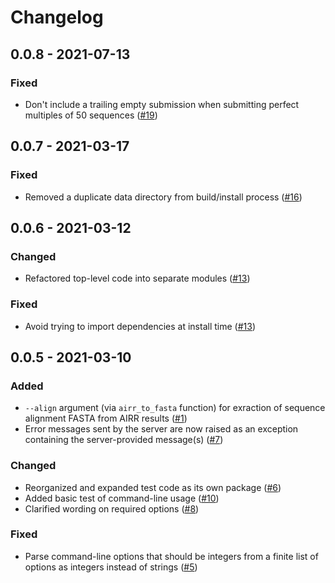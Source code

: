 # Changelog

## 0.0.8 - 2021-07-13

### Fixed

 * Don't include a trailing empty submission when submitting perfect multiples
   of 50 sequences ([#19])

[#19]: https://github.com/ressy/vquest/pull/19

## 0.0.7 - 2021-03-17

### Fixed

 * Removed a duplicate data directory from build/install process ([#16])

[#16]: https://github.com/ressy/vquest/pull/16

## 0.0.6 - 2021-03-12

### Changed

 * Refactored top-level code into separate modules ([#13])

### Fixed

 * Avoid trying to import dependencies at install time ([#13])

[#13]: https://github.com/ressy/vquest/pull/13

## 0.0.5 - 2021-03-10

### Added

 * `--align` argument (via `airr_to_fasta` function) for exraction of sequence
   alignment FASTA from AIRR results ([#1])
 * Error messages sent by the server are now raised as an exception containing
   the server-provided message(s) ([#7])

### Changed

 * Reorganized and expanded test code as its own package ([#6])
 * Added basic test of command-line usage ([#10])
 * Clarified wording on required options ([#8])

### Fixed

 * Parse command-line options that should be integers from a finite list of
   options as integers instead of strings ([#5])

[#10]: https://github.com/ressy/vquest/pull/10
[#8]: https://github.com/ressy/vquest/pull/8
[#7]: https://github.com/ressy/vquest/pull/7
[#6]: https://github.com/ressy/vquest/pull/6
[#5]: https://github.com/ressy/vquest/pull/5
[#1]: https://github.com/ressy/vquest/pull/1
